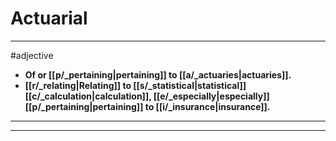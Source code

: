 # Actuarial
---
#adjective
- **Of or [[p/_pertaining|pertaining]] to [[a/_actuaries|actuaries]].**
- **[[r/_relating|Relating]] to [[s/_statistical|statistical]] [[c/_calculation|calculation]], [[e/_especially|especially]] [[p/_pertaining|pertaining]] to [[i/_insurance|insurance]].**
---
---
